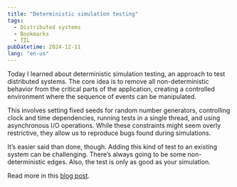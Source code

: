```yaml
---
title: "Deterministic simulation testing"
tags:
  - Distributed systems
  - Bookmarks
  - TIL
pubDatetime: 2024-12-11
lang: "en-us"
---
```


Today I learned about deterministic simulation testing, an approach to test distributed systems. The core idea is to re­move all non-deterministic behavior from the critical parts of the application, creating a con­trolled environment where the sequence of events can be manipulated.

This involves setting fixed seeds for random number generators, controlling clock and time dependencies, running tests in a single thread, and using asynchronous I/O operations. While these constraints might seem overly restrictive, they allow us to reproduce bugs found during simulations.

It’s easier said than done, though. Adding this kind of test to an existing system can be challenging. There’s always going to be some non-deterministic edges. Also, the test is only as good as your simulation.

Read more in this [blog post](https://notes.eatonphil.com/2024-08-20-deterministic-simulation-testing.html).
